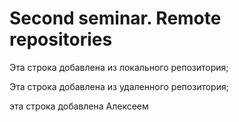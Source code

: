 # Second seminar. Remote repositories

Эта строка добавлена из локального репозитория;

Эта строка добавлена из удаленного репозитория;

эта строка добавлена Алексеем